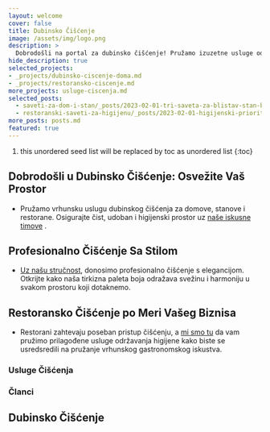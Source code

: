 ```yaml
---
layout: welcome
cover: false
title: Dubinsko Čišćenje
image: /assets/img/logo.png
description: >
  Dobrodošli na portal za dubinsko čišćenje! Pružamo izuzetne usluge održavanja čistoće u različitim prostorima, uključujući domove, kuće i poslovne objekte poput restorana.
hide_description: true
selected_projects:
- _projects/dubinsko-ciscenje-doma.md
- _projects/restoransko-ciscenje.md
more_projects: usluge-ciscenja.md
selected_posts:
  - saveti-za-dom-i-stan/_posts/2023-02-01-tri-saveta-za-blistav-stan-bez-napora.md
  - restoranski-saveti-za-higijenu/_posts/2023-02-01-higijenski-prioriteti-u-restoranu-sta-treba-da-znate.md
more_posts: posts.md
featured: true
---
```


1. this unordered seed list will be replaced by toc as unordered list
{:toc}

## Dobrodošli u Dubinsko Čišćenje: Osvežite Vaš Prostor

- Pružamo vrhunsku uslugu dubinskog čišćenja za domove, stanove i restorane. Osigurajte čist, udoban i higijenski prostor uz [naše iskusne timove](/kontakt/) .

## Profesionalno Čišćenje Sa Stilom

- [Uz našu stručnost](/kontakt/), donosimo profesionalno čišćenje s elegancijom. Otkrijte kako naša tirkizna paleta boja odražava svežinu i harmoniju u svakom prostoru koji dotaknemo.

## Restoransko Čišćenje po Meri Vašeg Biznisa

- Restorani zahtevaju poseban pristup čišćenju, a [mi smo tu](/kontakt/) da vam pružimo prilagođene usluge održavanja higijene kako biste se usredsredili na pružanje vrhunskog gastronomskog iskustva.


### Usluge Čišćenja

<!--projects-->

### Članci

<!--posts-->

## Dubinsko Čišćenje

<!--author-->
